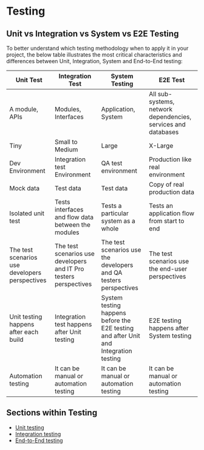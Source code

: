 # Testing

## Unit vs Integration vs System vs E2E Testing

To better understand which testing methodology when to apply it in your project, the below table illustrates the most critical characteristics and differences between Unit, Integration, System and End-to-End testing:

| Unit Test | Integration Test | System Testing | E2E Test |
|-----------|------------|------|----------|
A module, APIs | Modules, Interfaces | Application, System | All sub-systems, network dependencies, services and databases |
Tiny | Small to Medium | Large | X-Large |
Dev Environment | Integration test Environment | QA test environment | Production like real environment |
Mock data | Test data | Test data | Copy of real production data |
Isolated unit test | Tests interfaces and flow data between the modules | Tests a particular system as a whole | Tests an application flow from start to end |
The test scenarios use developers perspectives | The test scenarios use developers and IT Pro testers perspectives | The test scenarios use the developers and QA testers perspectives | The test scenarios use the end-user perspectives |
Unit testing happens after each build | Integration test happens after Unit testing | System testing happens before the E2E testing and after Unit and Integration testing | E2E testing happens after System testing |
Automation testing | It can be manual or automation testing | It can be manual or automation testing | It can be manual or automation testing |

## Sections within Testing

* [Unit testing](unit-testing/readme.md)
* [Integration testing](integration-testing/readme.md)
* [End-to-End testing](e2e-testing/readme.md)
